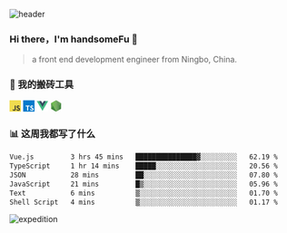 ![header](https://raw.githubusercontent.com/fzq1998/fzq1998/master/header.png)

### Hi there，I'm handsomeFu 👋

> a front end development engineer from Ningbo, China.

### 🔧 我的搬砖工具
<code><img height="20" src="https://raw.githubusercontent.com/github/explore/80688e429a7d4ef2fca1e82350fe8e3517d3494d/topics/javascript/javascript.png" alt="javascript"></code>
<code><img height="20" src="https://raw.githubusercontent.com/github/explore/80688e429a7d4ef2fca1e82350fe8e3517d3494d/topics/typescript/typescript.png" alt="typescript"></code>
<code><img height="20" src="https://raw.githubusercontent.com/github/explore/80688e429a7d4ef2fca1e82350fe8e3517d3494d/topics/vue/vue.png" alt="vue"></code>
<code><img height="20" src="https://raw.githubusercontent.com/github/explore/80688e429a7d4ef2fca1e82350fe8e3517d3494d/topics/nodejs/nodejs.png" alt="nodejs"></code>



### 📊 这周我都写了什么
<!--START_SECTION:waka-->

```text
Vue.js         3 hrs 45 mins   ███████████████▓░░░░░░░░░   62.19 %
TypeScript     1 hr 14 mins    █████░░░░░░░░░░░░░░░░░░░░   20.56 %
JSON           28 mins         ██░░░░░░░░░░░░░░░░░░░░░░░   07.80 %
JavaScript     21 mins         █▒░░░░░░░░░░░░░░░░░░░░░░░   05.96 %
Text           6 mins          ▒░░░░░░░░░░░░░░░░░░░░░░░░   01.70 %
Shell Script   4 mins          ▒░░░░░░░░░░░░░░░░░░░░░░░░   01.17 %
```

<!--END_SECTION:waka-->


![expedition](https://raw.githubusercontent.com/fzq1998/fzq1998/master/expedition.gif)

